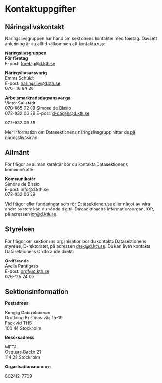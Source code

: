 # Kontaktuppgifter

## Näringslivskontakt

Näringslivsgruppen har hand om sektionens kontakter med företag. Oavsett
anledning är du alltid välkommen att kontakta oss:

**Näringslivsgruppen**<br />
**För företag**   
E-post: [foretag@d.kth.se](mailto:foretag@d.kth.se)

**Näringslivsansvarig**<br />
Emma Schüldt<br />
E-post: [naringsliv@d.kth.se](mailto:naringsliv@d.kth.se)<br />
076-118 84 26

**Arbetsmarknadsdagsansvariga**<br />
Victor Sellstedt <br />
070-865 02 09 
Simone de Blasio <br />
072-932 06 89
E-post: [d-dagen@d.kth.se](mailto:d-dagen@d.kth.se)<br />

072-932 06 89

Mer information om Datasektionens näringslivsgrupp hittar du [på näringslivssidan](/naringsliv).


## Allmänt

För frågor av allmän karaktär bör du kontakta Datasektionens kommunikatör:

**Kommunikatör**<br />
Simone de Blasio<br />
E-post: [info@d.kth.se](mailto:info@d.kth.se)<br />
072-932 06 89

Vid frågor eller funderingar som rör Datasektionen.se eller något av våra andra system kan du vända dig till Datasektionens Informationsorgan, IOR, på adressen [ior@d.kth.se](mailto:ior@d.kth.se).

## Styrelsen

För frågor om sektionens organisation bör du kontakta Datasektionens styrelse,
D-rektoratet, på adressen [drek@d.kth.se](mailto:drek@d.kth.se). Du kan
även kontakta Datasektionens Ordförande direkt:

**Ordförande**<br />
Ävelin Pantigoso<br />
E-post: [ordf@d.kth.se](mailto:ordf@d.kth.se)<br />
076-125 74 00 

## Sektionsinformation

**Postadress**

Konglig Datasektionen<br />
Drottning Kristinas väg 15-19<br />
Fack vid THS<br />
100 44 Stockholm

**Besöksadress**

META<br />
Osquars Backe 21<br />
114 28 Stockholm

**Organisationsnummer**

802412-7709

